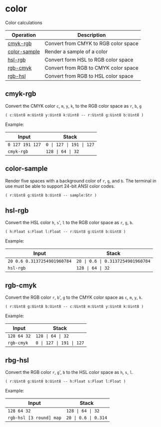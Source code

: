 # color

Color calculations

<!-- index -->

| Operation                     | Description
|-------------------------------|-----------------------
| [cmyk-rgb](#cmyk-rgb)         | Convert from CMYK to RGB color space
| [color-sample](#color-sample) | Render a sample of a color
| [hsl-rgb](#hsl-rgb)           | Convert form HSL to RGB color space
| [rgb-cmyk](#rgb-cmyk)         | Convert from RGB to CMYK color space
| [rgb-hsl](#rgb-hsl)           | Convert from RGB to HSL color space


## cmyk-rgb

Convert the CMYK color `c`, `m`, `y`, `k`, to the RGB color space as `r`, `b`, `g`

    ( c:Uint8 m:Uint8 y:Uint8 k:Uint8 -- r:Uint8 g:Uint8 b:Uint8 )

Example:

<!-- test: cmyk-rgb -->

| Input           | Stack
|-----------------|-------------
| `0 127 191 127` | `0 \| 127 \| 191 \| 127`
| `cmyk-rgb`      | `128 \| 64 \| 32`

## color-sample

Render five spaces with a background color of `r`, `g`, and `b`. The
terminal in use must be able to support 24-bit ANSI color codes.

    ( r:Uint8 g:Uint8 b:Uint8 -- sample:Str )

## hsl-rgb

Convert the HSL color `h`, `s`', `l` to the RGB color space as `r`, `g`, `b`.

    ( h:Float s:Float l:Float -- r:Uint8 g:Uint8 b:Uint8 )

Example:

<!-- test: hsl-rgb -->

| Input                       | Stack
|-----------------------------|-------------
| `20 0.6 0.3137254901960784` | `20 \| 0.6 \| 0.3137254901960784`
| `hsl-rgb`                   | `128 \| 64 \| 32`


## rgb-cmyk

Convert the RGB color `r`, `b`', `g` to the CMYK color space as `c`, `m`,
`y`, `k`.

    ( r:Uint8 g:Uint8 b:Uint8 -- c:Uint8 m:Uint8 y:Uint8 k:Uint8 )

Example:

<!-- test: rgb-cmyk -->

| Input           | Stack
|-----------------|-------------
| `128 64 32`     | `128 \| 64 \| 32`
| `rgb-cmyk`      | `0 \| 127 \| 191 \| 127`


## rbg-hsl

Convert the RGB color `r`, `g`', `b` to the HSL color space as `h`, `s`, `l`.

    ( r:Uint8 g:Uint8 b:Uint8 -- h:Float s:Float l:Float )

Example:

<!-- test: rgb-hsl -->

| Input                       | Stack
|-----------------------------|-------------
| `128 64 32`                 | `128 \| 64 \| 32`
| `rgb-hsl [3 round] map`     | `20 \| 0.6 \| 0.314`



